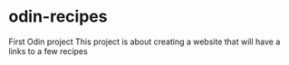 # odin-recipes
First Odin project
This project is about creating a website that will have a links to a few recipes
